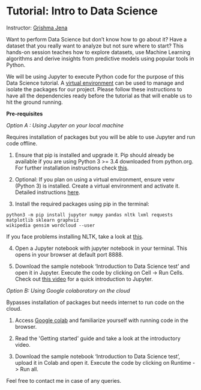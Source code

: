 # Tutorial: Intro to Data Science
Instructor: [Grishma Jena](https://gjena.github.io)

Want to perform Data Science but don’t know how to go about it? Have a dataset that you really want to analyze but not sure where to start? This hands-on session teaches how to explore datasets, use Machine Learning algorithms and derive insights from predictive models using popular tools in Python.

We will be using Jupyter to execute Python code for the purpose of this Data Science tutorial. A [virtual environment](https://docs.python.org/3/tutorial/venv.html) can be used to manage and isolate the packages for our project. Please follow these instructions to have all the dependencies ready before the tutorial as that will enable us to hit the ground running.

__Pre-requisites__

*Option A : Using Jupyter on your local machine*

Requires installation of packages but you will be able to use Jupyter and run code offline.
1. Ensure that pip is installed and upgrade it. Pip should already be available if you are using Python 3 >= 3.4 downloaded from python.org. For further installation instructions check [this](https://pip.pypa.io/en/stable/installing/).

2. Optional: If you plan on using a virtual environment, ensure venv (Python 3) is installed. Create a virtual environment and activate it. Detailed instructions [here](https://packaging.python.org/guides/installing-using-pip-and-virtual-environments/).

3. Install the required packages using pip in the terminal:

```
python3 -m pip install jupyter numpy pandas nltk lxml requests matplotlib sklearn graphviz
wikipedia gensim wordcloud --user
```

If you face problems installing NLTK, take a look at [this](https://www.nltk.org/install.html).

4. Open a Jupyter notebook with jupyter notebook in your terminal. This opens in your browser at default port 8888.

5. Download the sample notebook ‘Introduction to Data Science test’ and open it in Jupyter. Execute the code by clicking on Cell -> Run Cells. Check out [this video](https://www.youtube.com/watch?v=jZ952vChhuI) for a quick introduction to Jupyter.

*Option B: Using Google colaboratory on the cloud*

Bypasses installation of packages but needs internet to run code on the cloud. 

1. Access [Google colab](https://colab.research.google.com/notebooks/welcome.ipynb) and familiarize yourself with running code in the browser.

2. Read the 'Getting started' guide and take a look at the introductory video.

3. Download the sample notebook ‘Introduction to Data Science test’, upload it in Colab and open it. Execute the 
code by clicking on Runtime -> Run all.

Feel free to contact me in case of any queries.

